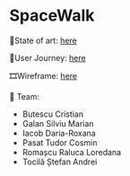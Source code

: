 # SpaceWalk

🎨State of art: [here](https://docs.google.com/document/d/1_Hhg7gYzBkE4xOqdz9sGxuXh2NmscucXUCwTi5PPkXU/edit?fbclid=IwAR0ZJc34WMJbC0kNbueHx7sAHxgSQ3smYnjplDpwJ8TIJfAaYzXJd7hWPlM#)


🗻User Journey: [here](https://docs.google.com/document/d/1Al-u59y0EGFGetcj-OxfzOL57yBP2RMJJ8JGvixzmaQ/edit)


🎞️Wireframe: [here](https://www.figma.com/file/0uZ9fWix305nHAks71Jhqw/SpaceWalk?t=yRBmgJmUx3mhrGwR-1)

🚀 Team:
- Butescu Cristian
- Galan Silviu Marian
- Iacob Daria-Roxana
- Pasat Tudor Cosmin
- Romașcu Raluca Loredana
- Tocilă Ștefan Andrei
